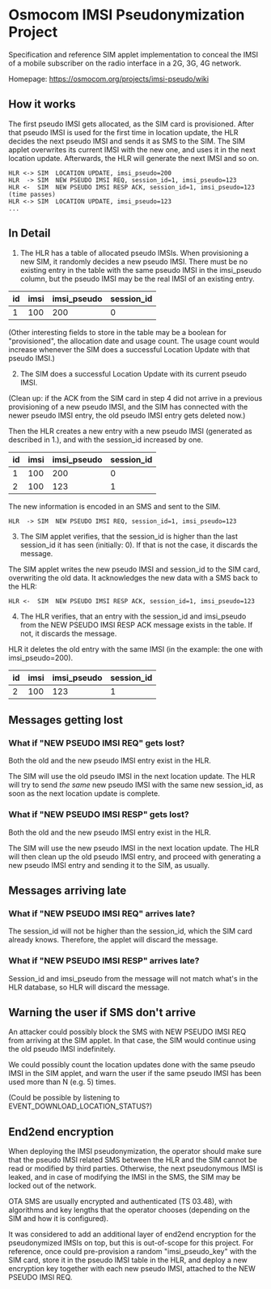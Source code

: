 # Osmocom IMSI Pseudonymization Project

Specification and reference SIM applet implementation to conceal the IMSI of a
mobile subscriber on the radio interface in a 2G, 3G, 4G network.

Homepage: https://osmocom.org/projects/imsi-pseudo/wiki

## How it works

The first pseudo IMSI gets allocated, as the SIM card is provisioned. After
that pseudo IMSI is used for the first time in location update, the HLR decides
the next pseudo IMSI and sends it as SMS to the SIM. The SIM applet overwrites
its current IMSI with the new one, and uses it in the next location update.
Afterwards, the HLR will generate the next IMSI and so on.

```
HLR <-> SIM  LOCATION UPDATE, imsi_pseudo=200
HLR  -> SIM  NEW PSEUDO IMSI REQ, session_id=1, imsi_pseudo=123
HLR <-  SIM  NEW PSEUDO IMSI RESP ACK, session_id=1, imsi_pseudo=123
(time passes)
HLR <-> SIM  LOCATION UPDATE, imsi_pseudo=123
...
```

## In Detail

1. The HLR has a table of allocated pseudo IMSIs. When provisioning a new SIM,
it randomly decides a new pseudo IMSI. There must be no existing entry in the
table with the same pseudo IMSI in the imsi_pseudo column, but the pseudo IMSI
may be the real IMSI of an existing entry.

|   id |   imsi |   imsi_pseudo |   session_id |
|------|--------|---------------|--------------|
|    1 |   100  |   200         | 0            |

(Other interesting fields to store in the table may be a boolean for
"provisioned", the allocation date and usage count. The usage count would
increase whenever the SIM does a successful Location Update with that pseudo
IMSI.)

2. The SIM does a successful Location Update with its current pseudo IMSI.

(Clean up: if the ACK from the SIM card in step 4 did not arrive in a previous
 provisioning of a new pseudo IMSI, and the SIM has connected with the newer
 pseudo IMSI entry, the old pseudo IMSI entry gets deleted now.)

Then the HLR creates a new entry with a new pseudo IMSI (generated as described
in 1.), and with the session_id increased by one.

|   id |   imsi |   imsi_pseudo |   session_id |
|------|--------|---------------|--------------|
|    1 |   100  |   200         | 0            |
|    2 |   100  |   123         | 1            |

The new information is encoded in an SMS and sent to the SIM.

```
HLR  -> SIM  NEW PSEUDO IMSI REQ, session_id=1, imsi_pseudo=123
```

3. The SIM applet verifies, that the session_id is higher than the last
session_id it has seen (initially: 0). If that is not the case, it discards the
message.

The SIM applet writes the new pseudo IMSI and session_id to the SIM card,
overwriting the old data. It acknowledges the new data with a SMS back to the
HLR:

```
HLR <-  SIM  NEW PSEUDO IMSI RESP ACK, session_id=1, imsi_pseudo=123
```

4. The HLR verifies, that an entry with the session_id and imsi_pseudo from the
NEW PSEUDO IMSI RESP ACK message exists in the table. If not, it discards the
message.

HLR it deletes the old entry with the same IMSI (in the example: the one with
imsi_pseudo=200).

|   id |   imsi |   imsi_pseudo |   session_id |
|------|--------|---------------|--------------|
|    2 |   100  |   123         | 1            |

## Messages getting lost

### What if "NEW PSEUDO IMSI REQ" gets lost?

Both the old and the new pseudo IMSI entry exist in the HLR.

The SIM will use the old pseudo IMSI in the next location update. The HLR will
try to send _the same_ new pseudo IMSI with the same new session_id, as soon
as the next location update is complete.

### What if "NEW PSEUDO IMSI RESP" gets lost?

Both the old and the new pseudo IMSI entry exist in the HLR.

The SIM will use the new pseudo IMSI in the next location update. The HLR will
then clean up the old pseudo IMSI entry, and proceed with generating a new
pseudo IMSI entry and sending it to the SIM, as usually.

## Messages arriving late

### What if "NEW PSEUDO IMSI REQ" arrives late?

The session_id will not be higher than the session_id, which the SIM card
already knows. Therefore, the applet will discard the message.

### What if "NEW PSEUDO IMSI RESP" arrives late?

Session_id and imsi_pseudo from the message will not match what's in the HLR
database, so HLR will discard the message.

## Warning the user if SMS don't arrive

An attacker could possibly block the SMS with NEW PSEUDO IMSI REQ from arriving
at the SIM applet. In that case, the SIM would continue using the old pseudo
IMSI indefinitely.

We could possibly count the location updates done with the same pseudo IMSI in
the SIM applet, and warn the user if the same pseudo IMSI has been used more
than N (e.g. 5) times.

(Could be possible by listening to EVENT_DOWNLOAD_LOCATION_STATUS?)

## End2end encryption

When deploying the IMSI pseudonymization, the operator should make sure that
the pseudo IMSI related SMS between the HLR and the SIM cannot be read or
modified by third parties. Otherwise, the next pseudonymous IMSI is leaked, and
in case of modifying the IMSI in the SMS, the SIM may be locked out of the
network.

OTA SMS are usually encrypted and authenticated (TS 03.48), with algorithms and
key lengths that the operator chooses (depending on the SIM and how it is
configured).

It was considered to add an additional layer of end2end encryption for the
pseudonymized IMSIs on top, but this is out-of-scope for this project. For
reference, once could pre-provision a random "imsi_pseudo_key" with the SIM
card, store it in the pseudo IMSI table in the HLR, and deploy a new encryption
key together with each new pseudo IMSI, attached to the NEW PSEUDO IMSI REQ.
